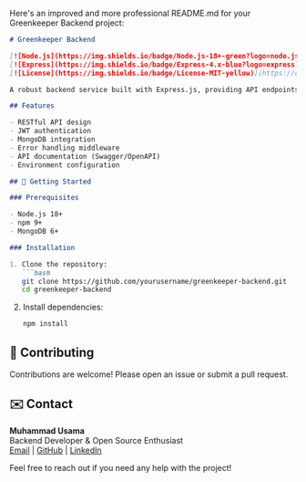 Here's an improved and more professional README.md for your Greenkeeper Backend project:

```markdown
# Greenkeeper Backend

[![Node.js](https://img.shields.io/badge/Node.js-18+-green?logo=node.js)](https://nodejs.org/)
[![Express](https://img.shields.io/badge/Express-4.x-blue?logo=express)](https://expressjs.com/)
[![License](https://img.shields.io/badge/License-MIT-yellow)](https://opensource.org/licenses/MIT)

A robust backend service built with Express.js, providing API endpoints for the Greenkeeper application.

## Features

- RESTful API design
- JWT authentication
- MongoDB integration
- Error handling middleware
- API documentation (Swagger/OpenAPI)
- Environment configuration

## 🚀 Getting Started

### Prerequisites

- Node.js 18+
- npm 9+
- MongoDB 6+

### Installation

1. Clone the repository:
   ```bash
   git clone https://github.com/yourusername/greenkeeper-backend.git
   cd greenkeeper-backend
   ```

2. Install dependencies:
   ```bash
   npm install
   ```



## 🤝 Contributing

Contributions are welcome! Please open an issue or submit a pull request.


## ✉️ Contact

**Muhammad Usama**  
Backend Developer & Open Source Enthusiast  
[Email](usamakj47@gmail.com) | [GitHub](https://github.com/usamakj) | [LinkedIn](https://www.linkedin.com/in/muhammad-usama-balti-3aa0a0257)

Feel free to reach out if you need any help with the project!
```

